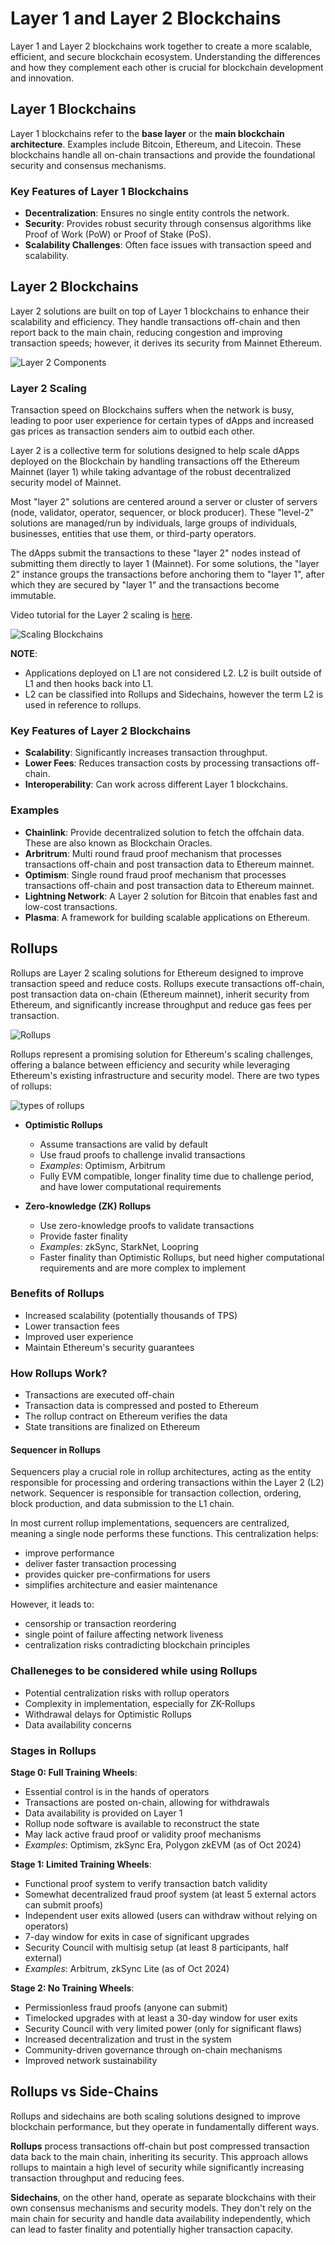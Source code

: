 # Layer 1 and Layer 2 Blockchains

Layer 1 and Layer 2 blockchains work together to create a more scalable, efficient, and secure blockchain ecosystem. Understanding the differences and how they complement each other is crucial for blockchain development and innovation.

## Layer 1 Blockchains

Layer 1 blockchains refer to the **base layer** or the **main blockchain architecture**. Examples include Bitcoin, Ethereum, and Litecoin. These blockchains handle all on-chain transactions and provide the foundational security and consensus mechanisms.

### Key Features of Layer 1 Blockchains

- **Decentralization**: Ensures no single entity controls the network.
- **Security**: Provides robust security through consensus algorithms like Proof of Work (PoW) or Proof of Stake (PoS).
- **Scalability Challenges**: Often face issues with transaction speed and scalability.

## Layer 2 Blockchains

Layer 2 solutions are built on top of Layer 1 blockchains to enhance their scalability and efficiency. They handle transactions off-chain and then report back to the main chain, reducing congestion and improving transaction speeds; however, it derives its security from Mainnet Ethereum.

![Layer 2 Components](readme-imgs/l2-components.png)

### Layer 2 Scaling

Transaction speed on Blockchains suffers when the network is busy, leading to poor user experience for certain types of dApps and increased gas prices as transaction senders aim to outbid each other.

Layer 2 is a collective term for solutions designed to help scale dApps deployed on the Blockchain by handling transactions off the Ethereum Mainnet (layer 1) while taking advantage of the robust decentralized security model of Mainnet.

Most "layer 2" solutions are centered around a server or cluster of servers (node, validator, operator, sequencer, or block producer). These "level-2" solutions are managed/run by individuals, large groups of individuals, businesses, entities that use them, or third-party operators.

The dApps submit the transactions to these "layer 2" nodes instead of submitting them directly to layer 1 (Mainnet). For some solutions, the "layer 2" instance groups the transactions before anchoring them to "layer 1", after which they are secured by "layer 1" and the transactions become immutable.

Video tutorial for the Layer 2 scaling is [here](https://youtu.be/BgCgauWVTs0).

![Scaling Blockchains](readme-imgs/scaling-blockchains.png)

**NOTE**:

- Applications deployed on L1 are not considered L2. L2 is built outside of L1 and then hooks back into L1.
- L2 can be classified into Rollups and Sidechains, however the term L2 is used in reference to rollups.

### Key Features of Layer 2 Blockchains

- **Scalability**: Significantly increases transaction throughput.
- **Lower Fees**: Reduces transaction costs by processing transactions off-chain.
- **Interoperability**: Can work across different Layer 1 blockchains.

### Examples

- **Chainlink**: Provide decentralized solution to fetch the offchain data. These are also known as Blockchain Oracles.
- **Arbritrum**: Multi round fraud proof mechanism that processes transactions off-chain and post transaction data to Ethereum mainnet.
- **Optimism**: Single round fraud proof mechanism that processes transactions off-chain and post transaction data to Ethereum mainnet.
- **Lightning Network**: A Layer 2 solution for Bitcoin that enables fast and low-cost transactions.
- **Plasma**: A framework for building scalable applications on Ethereum.

## Rollups

Rollups are Layer 2 scaling solutions for Ethereum designed to improve transaction speed and reduce costs. Rollups execute transactions off-chain, post transaction data on-chain (Ethereum mainnet), inherit security from Ethereum, and significantly increase throughput and reduce gas fees per transaction.

![Rollups](readme-imgs/rollups.png)

Rollups represent a promising solution for Ethereum's scaling challenges, offering a balance between efficiency and security while leveraging Ethereum's existing infrastructure and security model. There are two types of rollups:

![types of rollups](readme-imgs/types-of-rollups.png)

- **Optimistic Rollups**
  - Assume transactions are valid by default
  - Use fraud proofs to challenge invalid transactions
  - *Examples*: Optimism, Arbitrum
  - Fully EVM compatible, longer finality time due to challenge period, and have lower computational requirements

- **Zero-knowledge (ZK) Rollups**
  - Use zero-knowledge proofs to validate transactions
  - Provide faster finality
  - *Examples*: zkSync, StarkNet, Loopring
  - Faster finality than Optimistic Rollups, but need higher computational requirements and are more complex to implement

### Benefits of Rollups

- Increased scalability (potentially thousands of TPS)
- Lower transaction fees
- Improved user experience
- Maintain Ethereum's security guarantees

### How Rollups Work?

- Transactions are executed off-chain
- Transaction data is compressed and posted to Ethereum
- The rollup contract on Ethereum verifies the data
- State transitions are finalized on Ethereum

#### Sequencer in Rollups

Sequencers play a crucial role in rollup architectures, acting as the entity responsible for processing and ordering transactions within the Layer 2 (L2) network. Sequencer is responsible for transaction collection, ordering, block production, and data submission to the L1 chain.

In most current rollup implementations, sequencers are centralized, meaning a single node performs these functions. This centralization helps:

- improve performance
- deliver faster transaction processing
- provides quicker pre-confirmations for users
- simplifies architecture and easier maintenance

However, it leads to:

- censorship or transaction reordering
- single point of failure affecting network liveness
- centralization risks contradicting blockchain principles

### Challeneges to be considered while using Rollups

- Potential centralization risks with rollup operators
- Complexity in implementation, especially for ZK-Rollups
- Withdrawal delays for Optimistic Rollups
- Data availability concerns

### Stages in Rollups

**Stage 0: Full Training Wheels**:

- Essential control is in the hands of operators
- Transactions are posted on-chain, allowing for withdrawals
- Data availability is provided on Layer 1
- Rollup node software is available to reconstruct the state
- May lack active fraud proof or validity proof mechanisms
- *Examples*: Optimism, zkSync Era, Polygon zkEVM (as of Oct 2024)

**Stage 1: Limited Training Wheels**:

- Functional proof system to verify transaction batch validity
- Somewhat decentralized fraud proof system (at least 5 external actors can submit proofs)
- Independent user exits allowed (users can withdraw without relying on operators)
- 7-day window for exits in case of significant upgrades
- Security Council with multisig setup (at least 8 participants, half external)
- *Examples*: Arbitrum, zkSync Lite (as of Oct 2024)

**Stage 2: No Training Wheels**:

- Permissionless fraud proofs (anyone can submit)
- Timelocked upgrades with at least a 30-day window for user exits
- Security Council with very limited power (only for significant flaws)
- Increased decentralization and trust in the system
- Community-driven governance through on-chain mechanisms
- Improved network sustainability

## Rollups vs Side-Chains

Rollups and sidechains are both scaling solutions designed to improve blockchain performance, but they operate in fundamentally different ways.

**Rollups** process transactions off-chain but post compressed transaction data back to the main chain, inheriting its security. This approach allows rollups to maintain a high level of security while significantly increasing transaction throughput and reducing fees.

**Sidechains**, on the other hand, operate as separate blockchains with their own consensus mechanisms and security models. They don't rely on the main chain for security and handle data availability independently, which can lead to faster finality and potentially higher transaction capacity.
